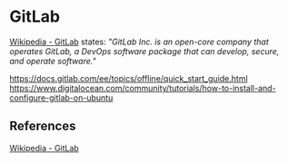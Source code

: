 # GitLab

[Wikipedia - GitLab](https://en.wikipedia.org/wiki/GitLab) states: *"GitLab Inc. is an open-core company that operates GitLab, a DevOps software package that can develop, secure, and operate software."*

https://docs.gitlab.com/ee/topics/offline/quick_start_guide.html
https://www.digitalocean.com/community/tutorials/how-to-install-and-configure-gitlab-on-ubuntu


## References

[Wikipedia - GitLab](https://en.wikipedia.org/wiki/GitLab)